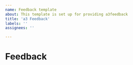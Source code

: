 ```yaml
---
name: Feedback template
about: This template is set up for providing a3feedback
title: 'a3 Feedback'
labels: ''
assignees: ''

---
```


# Feedback